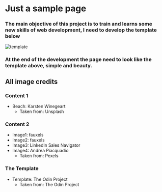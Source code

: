 # Just a sample page

### The main objective of this project is to train and learns some new skills of web development, I need to develop the template below

![template](https://cdn.statically.io/gh/TheOdinProject/curriculum/81a5d553f4073e593d23a6ab00d50eef8620796d/foundations/html_css/project/imgs/01.png)

### At the end of the development the page need to look like the template above, simple and beauty.

## All image credits

### Content 1
- Beach: Karsten Winegeart
  - Taken from: Unsplash

### Content 2
- Image1: fauxels
- Image2: fauxels
- Image3: LinkedIn Sales Navigator
- Image4: Andrea Piacquadio
  - Taken from: Pexels

### The Template
- Template: The Odin Project
  - Taken from: The Odin Project
